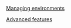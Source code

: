 [Managing environments](http://conda.pydata.org/docs/using/envs.html)

[Advanced features](https://www.continuum.io/blog/developer/advanced-features-conda-part-1)


